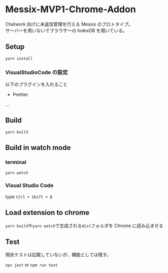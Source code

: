 # Messix-MVP1-Chrome-Addon

Chatwork 向けに未返信管理を行える Messix のプロトタイプ。  
サーバーを用いないでブラウザーの IndexDB を用いている。

## Setup

```
yarn install
```

### VisualStudioCode の設定

以下のプラグインを入れること

- Prettier

...

## Build

```
yarn build
```

## Build in watch mode

### terminal

```
yarn watch
```

### Visual Studio Code

type `Ctrl + Shift + B`

## Load extension to chrome

`yarn build`や`yarn watch`で生成される`dist`フォルダを Chrome に読み込ませる

## Test

現状テストは記載していないが、機能としては残す。

`npx jest` or `npm run test`
